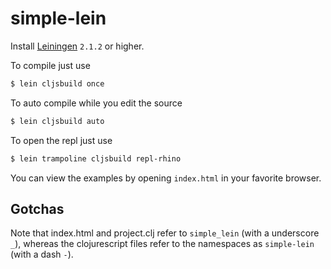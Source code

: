 # simple-lein

Install [Leiningen](https://github.com/technomancy/leiningen/blob/master/README.md) `2.1.2` or higher.

To compile just use

```bash
$ lein cljsbuild once
```

To auto compile while you edit the source

```bash
$ lein cljsbuild auto
```

To open the repl just use

```bash
$ lein trampoline cljsbuild repl-rhino
```

You can view the examples by opening `index.html` in your favorite browser.

## Gotchas

Note that index.html and project.clj refer to `simple_lein` (with a underscore `_`), whereas the clojurescript files refer to the namespaces as `simple-lein` (with a dash `-`).
